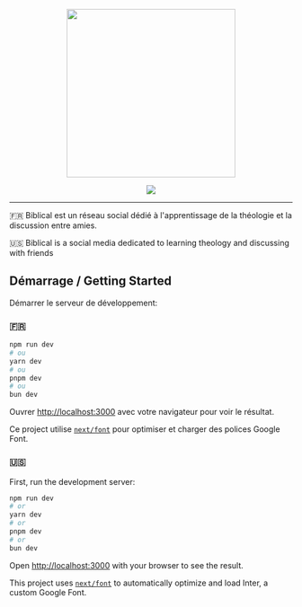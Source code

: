 
<p align="center">
<img width=300 src="https://github.com/HugoQuevaReborn/Biblical/assets/139586455/a908dbbb-6c95-4426-8c84-71728637ed01" />
</p>

<p align="center">
<img src="https://github.com/HugoQuevaReborn/Biblical/assets/139586455/0b19bdcc-1dfd-4288-bae7-c70e22fdaf57" />
</p>

-------------------------------------

🇫🇷 Biblical est un réseau social dédié à l'apprentissage de la théologie et la discussion entre amies.

🇺🇸 Biblical is a social media dedicated to learning theology and discussing with friends

## Démarrage / Getting Started

Démarrer le serveur de développement:

### 🇫🇷

```bash
npm run dev
# ou
yarn dev
# ou
pnpm dev
# ou
bun dev
```

Ouvrer [http://localhost:3000](http://localhost:3000) avec votre navigateur pour voir le résultat.

Ce project utilise [`next/font`](https://nextjs.org/docs/basic-features/font-optimization) pour optimiser et charger des polices Google Font.

### 🇺🇸

First, run the development server:

```bash
npm run dev
# or
yarn dev
# or
pnpm dev
# or
bun dev
```

Open [http://localhost:3000](http://localhost:3000) with your browser to see the result.

This project uses [`next/font`](https://nextjs.org/docs/basic-features/font-optimization) to automatically optimize and load Inter, a custom Google Font.
